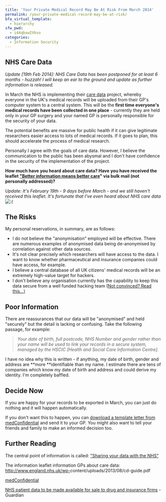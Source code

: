 ```yaml
---
title: 'Your Private Medical Record May Be At Risk From March 2014'
permalink: /your-private-medical-record-may-be-at-risk/
bfa_virtual_template:
  - hierarchy
sfw_pwd:
  - i44qbxwIVkvo
categories:
  - Information Security
---
```

## NHS Care Data

*Update [19th Feb 2014]: NHS Care Data has been postponed for at least 6 months - huzzah! I will keep an ear to the ground and update as further information is released.*

In March the NHS is implementing their <a title="care data" href="http://www.nhs.uk/NHSEngland/thenhs/records/healthrecords/Pages/care-data.aspx" target="_blank">care data</a> project, whereby everyone in the UK's medical records will be uploaded from their GP's computer system to a central system. This will be the **first time everyone's medical records have been collected in one place** - currently they are held only in your GP surgery and your named GP is personally responsible for the security of your data.

<div>
  The potential benefits are massive for public health if it can give legitimate researchers easier access to lots of medical records. If it goes to plan, this should accelerate the process of medical research.
</div>

Personally I agree with the goals of care data. However, I believe the communication to the public has been abysmal and I don't have confidence in the security of the implementation of the project.

**How much have you heard about care data? Have you have received the leaflet <a title="Better Information Means Better Care" href="http://www.nhs.uk/NHSEngland/thenhs/records/healthrecords/Documents/NHS_Door_drop_26-11-13.pdf" target="_blank">"Better information means better care</a>" via bulk mail (not personally addressed)?**

*Update: It's February 19th - 9 days before March - and we still haven't received this leaflet. It's fortunate that I've even heard about NHS care data <img src="https://paulfurley.com/wp-includes/images/smilies/icon_sad.gif" alt=":(" class="wp-smiley" />*

## The Risks

<div>
  My personal reservations, in summary, are as follows:
</div>

  * I do not believe the "anonymisation" employed will be effective. There are numerous examples of anonymised data being de-anonymised by correlation against other data sources.
  * It's not clear precisely which researchers will have access to the data. I want to know whether pharmaceutical and insurance companies could have access, for example.
  * I believe a central database of all UK citizens' medical records will be an extremely high-value target for hackers.
  * I don't believe any organisation currently has the capability to keep this data secure from a well funded hacking team (<a href="http://www.washingtonpost.com/blogs/worldviews/wp/2013/05/28/the-u-s-weapons-systems-that-experts-say-were-hacked-by-the-chinese/" target="_blank">Not convinced? Read this...)</a>

## Poor Information

<div>
  There are reassurances that our data will be "anonymised" and held "securely" but the detail is lacking or confusing. Take the following passage, for example:
</div>

> *Your date of birth, full postcode, NHS Number and gender rather than your name will be used to link your records in a secure system, managed by the HSCIC [Health and Social Care Information Centre].*

I have no idea why this is written - if anything, my date of birth, gender and address are **more **identifiable than my name. I estimate there are tens of companies which know my date of birth and address and could derive my identity. I'm completely baffled.

## Decide Now

If you are happy for your records to be exported in March, you can just do nothing and it will happen automatically.

If you don't want this to happen, you can <a title="How to opt out of NHS care data" href="http://medconfidential.org/how-to-opt-out/" target="_blank">download a template letter from medConfidential</a> and send it to your GP. You might also want to tell your friends and family to make an informed decision too.

## Further Reading

The central point of information is called: <a title="Sharing your data with the NHS" href="http://www.nhs.uk/NHSEngland/thenhs/records/healthrecords/Pages/care-data.aspx" target="_blank">"Sharing your data with the NHS"</a>

The information leaflet information GPs about care data: <a href="http://www.england.nhs.uk/wp-content/uploads/2013/08/cd-guide.pdf" target="_blank">http://www.england.nhs.uk/wp-<wbr />content/uploads/2013/08/cd-<wbr />guide.pdf</a>

<a title="medConfidential" href="http://medconfidential.org" target="_blank">medConfidential</a>

<p itemprop="name headline  ">
  <a href="http://www.theguardian.com/society/2014/jan/19/nhs-patient-data-available-companies-buy" target="_blank">NHS patient data to be made available for sale to drug and insurance firms</a> - Guardian
</p>
